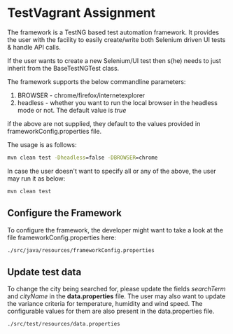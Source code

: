 # TestVagrant Assignment

The framework is a TestNG based test automation framework. It provides the user with the facility to easily create/write
both Selenium driven UI tests & handle API calls.

If the user wants to create a new Selenium/UI test then s(he) needs to just inherit from the BaseTestNGTest class.

The framework supports the below commandline parameters:

1. BROWSER - chrome/firefox/internetexplorer
2. headless - whether you want to run the local browser in the headless mode or not. The default value is _true_

if the above are not supplied, they default to the values provided in frameworkConfig.properties file.

The usage is as follows:

```cmd
mvn clean test -Dheadless=false -DBROWSER=chrome
```

In case the user doesn't want to specify all or any of the above, the user may run it as below:

```cmd
mvn clean test
```

## Configure the Framework
To configure the framework, the developer might want to take a look at the file frameworkConfig.properties here:
```cmd
./src/java/resources/frameworkConfig.properties
```

## Update test data
To change the city being searched for, please update the fields _searchTerm_ and _cityName_ in the **data.properties** file.
The user may also want to update the variance criteria for temperature, humidity and wind speed. The configurable values for
them are also present in the data.properties file.
```cmd
./src/test/resources/data.properties
```